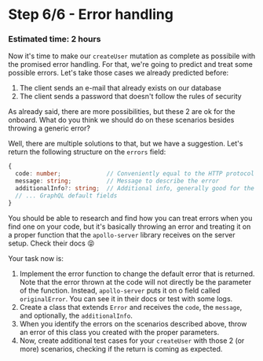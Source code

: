 # Step 6/6 - Error handling
### Estimated time: 2 hours

Now it's time to make our `createUser` mutation as complete as possibile with the promised error handling. For that, we're going to predict and treat some possible errors. Let's take those cases we already predicted before:

1. The client sends an e-mail that already exists on our database
1. The client sends a password that doesn't follow the rules of security

As already said, there are more possibilities, but these 2 are ok for the onboard. What do you think we should do on these scenarios besides throwing a generic error?

Well, there are multiple solutions to that, but we have a suggestion. Let's return the following structure on the `errors` field:

```ts
{
  code: number;             // Conveniently equal to the HTTP protocol status code
  message: string;          // Message to describe the error
  additionalInfo?: string;  // Additional info, generally good for the client developer to know more of what happened
  // ... GraphQL default fields
}
```

You should be able to research and find how you can treat errors when you find one on your code, but it's basically throwing an error and treating it on a proper function that the `apollo-server` library receives on the server setup. Check their docs 😝

Your task now is:

1. Implement the error function to change the default error that is returned. Note that the error thrown at the code will not directly be the parameter of the function. Instead, `apollo-server` puts it on o field called `originalError`. You can see it in their docs or test with some logs.
1. Create a class that extends `Error` and receives the `code`, the `message`, and optionally, the `additionalInfo`.
1. When you identify the errors on the scenarios described above, throw an error of this class you created with the proper parameters.
1. Now, create additional test cases for your `createUser` with those 2 (or more) scenarios, checking if the return is coming as expected.
